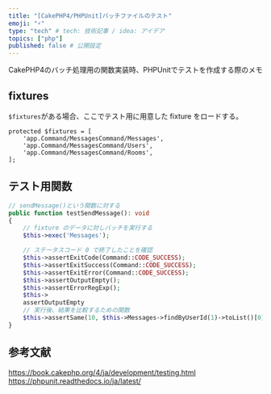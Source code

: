 ```yaml
---
title: "[CakePHP4/PHPUnit]バッチファイルのテスト"
emoji: "⚡️"
type: "tech" # tech: 技術記事 / idea: アイデア
topics: ["php"]
published: false # 公開設定
---
```


CakePHP4のバッチ処理用の関数実装時、PHPUnitでテストを作成する際のメモ

## fixtures
`$fixtures`がある場合、ここでテスト用に用意した fixture をロードする。
```php:MessagesCommandTest.php
protected $fixtures = [
    'app.Command/MessagesCommand/Messages',
    'app.Command/MessagesCommand/Users',
    'app.Command/MessagesCommand/Rooms',
];
```

## テスト用関数
```php
// sendMessage()という関数に対する
public function testSendMessage(): void
{
    // fixture のデータに対しバッチを実行する
    $this->exec('Messages');

    // ステータスコード 0 で終了したことを確認
    $this->assertExitCode(Command::CODE_SUCCESS);
    $this->assertExitSuccess(Command::CODE_SUCCESS);
    $this->assertExitError(Command::CODE_SUCCESS);
    $this->assertOutputEmpty();
    $this->assertErrorRegExp();
    $this->
    assertOutputEmpty
    // 実行後、結果を比較するための関数
    $this->assertSame(10, $this->Messages->findByUserId(1)->toList()[0]['id']);
}
```


## 参考文献
https://book.cakephp.org/4/ja/development/testing.html
https://phpunit.readthedocs.io/ja/latest/